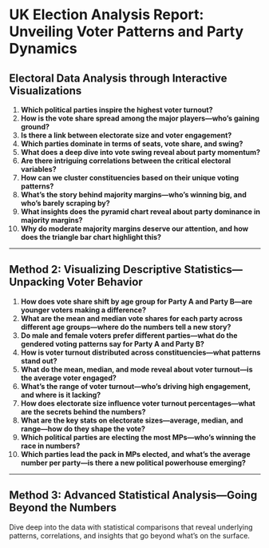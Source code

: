 # **UK Election Analysis Report: Unveiling Voter Patterns and Party Dynamics**

## **Electoral Data Analysis through Interactive Visualizations**

1. **Which political parties inspire the highest voter turnout?**
2. **How is the vote share spread among the major players—who’s gaining ground?**
3. **Is there a link between electorate size and voter engagement?**
4. **Which parties dominate in terms of seats, vote share, and swing?**
5. **What does a deep dive into vote swing reveal about party momentum?**
6. **Are there intriguing correlations between the critical electoral variables?**
7. **How can we cluster constituencies based on their unique voting patterns?**
8. **What’s the story behind majority margins—who’s winning big, and who’s barely scraping by?**
9. **What insights does the pyramid chart reveal about party dominance in majority margins?**
10. **Why do moderate majority margins deserve our attention, and how does the triangle bar chart highlight this?**

---

## **Method 2: Visualizing Descriptive Statistics—Unpacking Voter Behavior**



1. **How does vote share shift by age group for Party A and Party B—are younger voters making a difference?**
2. **What are the mean and median vote shares for each party across different age groups—where do the numbers tell a new story?**
3. **Do male and female voters prefer different parties—what do the gendered voting patterns say for Party A and Party B?**
4. **How is voter turnout distributed across constituencies—what patterns stand out?**
5. **What do the mean, median, and mode reveal about voter turnout—is the average voter engaged?**
6. **What’s the range of voter turnout—who’s driving high engagement, and where is it lacking?**
7. **How does electorate size influence voter turnout percentages—what are the secrets behind the numbers?**
8. **What are the key stats on electorate sizes—average, median, and range—how do they shape the vote?**
9. **Which political parties are electing the most MPs—who’s winning the race in numbers?**
10. **Which parties lead the pack in MPs elected, and what’s the average number per party—is there a new political powerhouse emerging?**

---

## **Method 3: Advanced Statistical Analysis—Going Beyond the Numbers**

Dive deep into the data with statistical comparisons that reveal underlying patterns, correlations, and insights that go beyond what’s on the surface.

